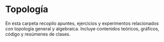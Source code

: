 # Topología

En esta carpeta recopilo apuntes, ejercicios y experimentos relacionados con topología general y algebraica. Incluye contenidos teóricos, gráficos, código y resúmenes de clases.
